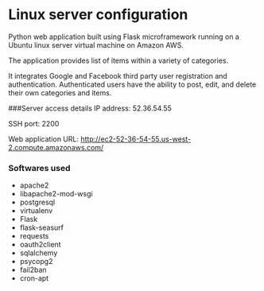 # Linux server configuration
Python web application built using Flask microframework running on a Ubuntu linux server virtual machine on Amazon AWS.

The application provides list of items within a variety of categories.

It integrates Google and Facebook third party user registration and authentication. Authenticated users have the ability to post, edit, and delete their own categories and items.

###Server access details
IP address: 52.36.54.55

SSH port: 2200

Web application URL: http://ec2-52-36-54-55.us-west-2.compute.amazonaws.com/ 

### Softwares used
* apache2
* libapache2-mod-wsgi
* postgresql
* virtualenv
* Flask
* flask-seasurf
* requests
* oauth2client
* sqlalchemy
* psycopg2
* fail2ban
* cron-apt





